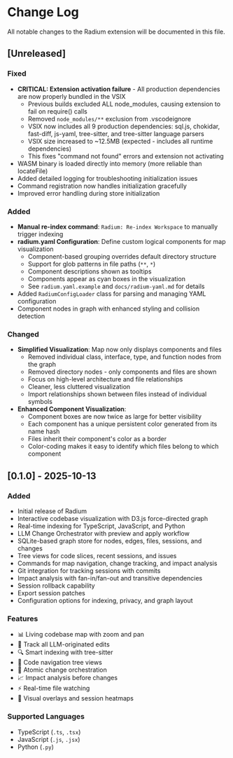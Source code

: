 # Change Log

All notable changes to the Radium extension will be documented in this file.

## [Unreleased]

### Fixed
- **CRITICAL: Extension activation failure** - All production dependencies are now properly bundled in the VSIX
  - Previous builds excluded ALL node_modules, causing extension to fail on require() calls
  - Removed `node_modules/**` exclusion from .vscodeignore
  - VSIX now includes all 9 production dependencies: sql.js, chokidar, fast-diff, js-yaml, tree-sitter, and tree-sitter language parsers
  - VSIX size increased to ~12.5MB (expected - includes all runtime dependencies)
  - This fixes "command not found" errors and extension not activating
- WASM binary is loaded directly into memory (more reliable than locateFile)
- Added detailed logging for troubleshooting initialization issues
- Command registration now handles initialization gracefully
- Improved error handling during store initialization

### Added
- **Manual re-index command**: `Radium: Re-index Workspace` to manually trigger indexing
- **radium.yaml Configuration**: Define custom logical components for map visualization
  - Component-based grouping overrides default directory structure
  - Support for glob patterns in file paths (`**`, `*`)
  - Component descriptions shown as tooltips
  - Components appear as cyan boxes in the visualization
  - See `radium.yaml.example` and `docs/radium-yaml.md` for details
- Added `RadiumConfigLoader` class for parsing and managing YAML configuration
- Component nodes in graph with enhanced styling and collision detection

### Changed
- **Simplified Visualization**: Map now only displays components and files
  - Removed individual class, interface, type, and function nodes from the graph
  - Removed directory nodes - only components and files are shown
  - Focus on high-level architecture and file relationships
  - Cleaner, less cluttered visualization
  - Import relationships shown between files instead of individual symbols
- **Enhanced Component Visualization**:
  - Component boxes are now twice as large for better visibility
  - Each component has a unique persistent color generated from its name hash
  - Files inherit their component's color as a border
  - Color-coding makes it easy to identify which files belong to which component

## [0.1.0] - 2025-10-13

### Added
- Initial release of Radium
- Interactive codebase visualization with D3.js force-directed graph
- Real-time indexing for TypeScript, JavaScript, and Python
- LLM Change Orchestrator with preview and apply workflow
- SQLite-based graph store for nodes, edges, files, sessions, and changes
- Tree views for code slices, recent sessions, and issues
- Commands for map navigation, change tracking, and impact analysis
- Git integration for tracking sessions with commits
- Impact analysis with fan-in/fan-out and transitive dependencies
- Session rollback capability
- Export session patches
- Configuration options for indexing, privacy, and graph layout

### Features
- 📊 Living codebase map with zoom and pan
- 🤖 Track all LLM-originated edits
- 🔍 Smart indexing with tree-sitter
- 🌳 Code navigation tree views
- 🔄 Atomic change orchestration
- 📈 Impact analysis before changes
- ⚡ Real-time file watching
- 🎨 Visual overlays and session heatmaps

### Supported Languages
- TypeScript (`.ts`, `.tsx`)
- JavaScript (`.js`, `.jsx`)
- Python (`.py`)

